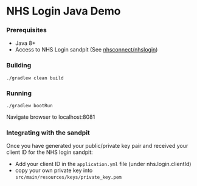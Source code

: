 # NHS Login Java Demo

### Prerequisites

* Java 8+
* Access to NHS Login sandpit (See [nhsconnect/nhslogin](https://github.com/nhsconnect/nhslogin#how-do-i-integrate-to-the-sandpit))


### Building

```./gradlew clean build```

### Running

```./gradlew bootRun```

Navigate browser to localhost:8081


### Integrating with the sandpit

Once you have generated your public/private key pair and received your client ID for the NHS login sandpit:

* Add your client ID in the `application.yml` file (under nhs.login.clientId)
* copy your own private key into `src/main/resources/keys/private_key.pem`
